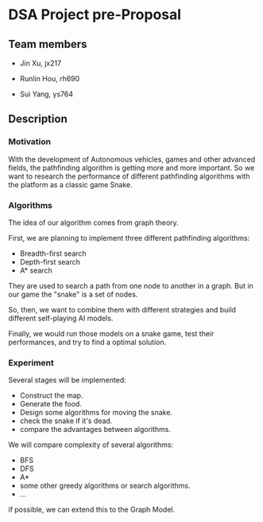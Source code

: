 # DSA Project pre-Proposal

## Team members

- Jin Xu, jx217

- Runlin Hou, rh690

- Sui Yang, ys764



## Description

### Motivation

With the development of Autonomous vehicles, games and other advanced fields, the pathfinding algorithm is getting more and more important. So we want to research the performance of different pathfinding algorithms with the platform as a classic game Snake.

### Algorithms

The idea of our algorithm comes from graph theory.

First, we are planning to implement three different pathfinding algorithms:

- Breadth-first search
- Depth-first search
- A* search

They are used to search a path from one node to another in a graph. But in our game the "snake" is a set of nodes.

So, then, we want to combine them with different strategies and build different self-playing AI models.

Finally, we would run those models on a snake game, test their performances, and try to find a optimal solution.


### Experiment

Several stages will be implemented:
- Construct the map.
- Generate the food.
- Design some algorithms for moving the snake.
- check the snake if it's dead.
- compare the advantages between algorithms.

We will compare complexity of several algorithms:

- BFS
- DFS
- A*
- some other greedy algorithms or search algorithms.
- ...

if possible, we can extend this to the Graph Model.



